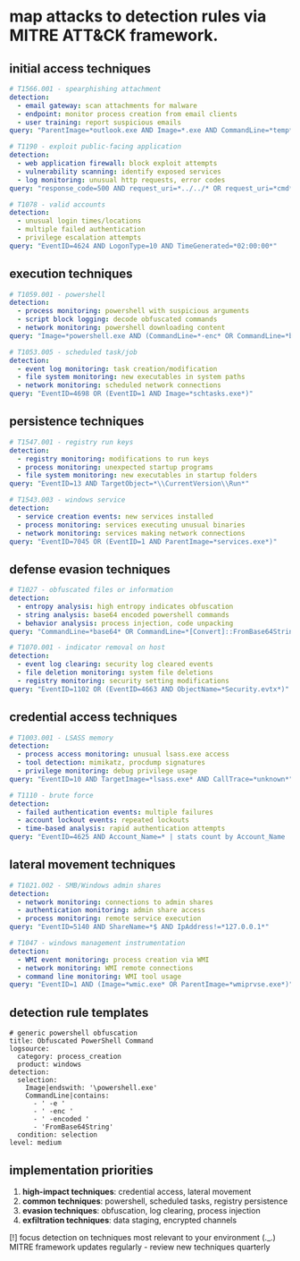 # map attacks to detection rules via MITRE ATT&CK framework.

## initial access techniques
```yaml
# T1566.001 - spearphishing attachment
detection:
  - email gateway: scan attachments for malware
  - endpoint: monitor process creation from email clients
  - user training: report suspicious emails
query: "ParentImage=*outlook.exe AND Image=*.exe AND CommandLine=*temp*"

# T1190 - exploit public-facing application  
detection:
  - web application firewall: block exploit attempts
  - vulnerability scanning: identify exposed services
  - log monitoring: unusual http requests, error codes
query: "response_code=500 AND request_uri=*../../* OR request_uri=*cmd*"

# T1078 - valid accounts
detection:
  - unusual login times/locations
  - multiple failed authentication
  - privilege escalation attempts  
query: "EventID=4624 AND LogonType=10 AND TimeGenerated=*02:00:00*"
```

## execution techniques
```yaml
# T1059.001 - powershell
detection:
  - process monitoring: powershell with suspicious arguments
  - script block logging: decode obfuscated commands
  - network monitoring: powershell downloading content
query: "Image=*powershell.exe AND (CommandLine=*-enc* OR CommandLine=*bypass* OR CommandLine=*hidden*)"

# T1053.005 - scheduled task/job
detection:
  - event log monitoring: task creation/modification
  - file system monitoring: new executables in system paths
  - network monitoring: scheduled network connections
query: "EventID=4698 OR (EventID=1 AND Image=*schtasks.exe*)"
```

## persistence techniques  
```yaml
# T1547.001 - registry run keys
detection:
  - registry monitoring: modifications to run keys
  - process monitoring: unexpected startup programs
  - file system monitoring: new executables in startup folders
query: "EventID=13 AND TargetObject=*\\CurrentVersion\\Run*"

# T1543.003 - windows service
detection:
  - service creation events: new services installed
  - process monitoring: services executing unusual binaries
  - network monitoring: services making network connections
query: "EventID=7045 OR (EventID=1 AND ParentImage=*services.exe*)"
```

## defense evasion techniques
```yaml
# T1027 - obfuscated files or information
detection:
  - entropy analysis: high entropy indicates obfuscation
  - string analysis: base64 encoded powershell commands
  - behavior analysis: process injection, code unpacking
query: "CommandLine=*base64* OR CommandLine=*[Convert]::FromBase64String*"

# T1070.001 - indicator removal on host
detection:
  - event log clearing: security log cleared events
  - file deletion monitoring: system file deletions
  - registry monitoring: security setting modifications  
query: "EventID=1102 OR (EventID=4663 AND ObjectName=*Security.evtx*)"
```

## credential access techniques
```yaml
# T1003.001 - LSASS memory
detection:
  - process access monitoring: unusual lsass.exe access
  - tool detection: mimikatz, procdump signatures
  - privilege monitoring: debug privilege usage
query: "EventID=10 AND TargetImage=*lsass.exe* AND CallTrace=*unknown*"

# T1110 - brute force
detection:
  - failed authentication events: multiple failures
  - account lockout events: repeated lockouts
  - time-based analysis: rapid authentication attempts
query: "EventID=4625 AND Account_Name=* | stats count by Account_Name | where count > 10"
```

## lateral movement techniques
```yaml
# T1021.002 - SMB/Windows admin shares
detection:
  - network monitoring: connections to admin shares
  - authentication monitoring: admin share access
  - process monitoring: remote service execution
query: "EventID=5140 AND ShareName=*$ AND IpAddress!=*127.0.0.1*"

# T1047 - windows management instrumentation  
detection:
  - WMI event monitoring: process creation via WMI
  - network monitoring: WMI remote connections
  - command line monitoring: WMI tool usage
query: "EventID=1 AND (Image=*wmic.exe* OR ParentImage=*wmiprvse.exe*)"
```

## detection rule templates
```sigma
# generic powershell obfuscation
title: Obfuscated PowerShell Command
logsource:
  category: process_creation
  product: windows
detection:
  selection:
    Image|endswith: '\powershell.exe'
    CommandLine|contains:
      - ' -e '
      - ' -enc '
      - ' -encoded '
      - 'FromBase64String'
  condition: selection
level: medium
```

## implementation priorities
1. **high-impact techniques**: credential access, lateral movement
2. **common techniques**: powershell, scheduled tasks, registry persistence  
3. **evasion techniques**: obfuscation, log clearing, process injection
4. **exfiltration techniques**: data staging, encrypted channels

[!] focus detection on techniques most relevant to your environment
(._.) MITRE framework updates regularly - review new techniques quarterly

